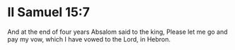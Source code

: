 # II Samuel 15:7

And at the end of four years Absalom said to the king, Please let me go and pay my vow, which I have vowed to the Lord, in Hebron.
